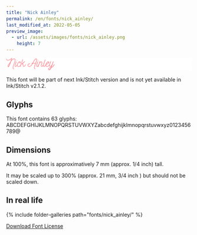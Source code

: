 ```yaml
---
title: "Nick Ainley"
permalink: /en/fonts/nick_ainley/
last_modified_at: 2022-05-05
preview_image:
  - url: /assets/images/fonts/nick_ainley.png
    height: 7
---
```

![Nick Ainley](/assets/images/fonts/nick_ainley.png)

This font will be part of next Ink/Stitch version and is not yet available in Ink/Stitch v2.1.2.

## Glyphs

This font contains 63 glyphs:
ABCDEFGHIJKLMNOPQRSTUVWXYZabcdefghijklmnopqrstuvwxyz0123456789@

## Dimensions

At 100%, this font is approximatively 7 mm (approx. 1/4 inch) tall.

It may be scaled  up to  300% (approx. 21 mm, 3/4 inch ) but should not be scaled down.

## In real life
{% include folder-galleries path="fonts/nick_ainley/" %}


[Download Font License](https://github.com/inkstitch/inkstitch/tree/main/fonts/nick_ainley/LICENSE)
